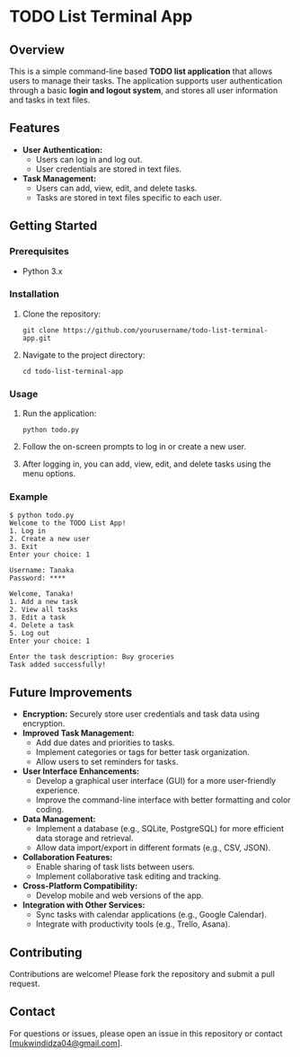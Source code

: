 # TODO List Terminal App

## Overview

This is a simple command-line based **TODO list application** that allows users to manage their tasks.
The application supports user authentication through a basic **login and logout system**, and stores 
all user information and tasks in text files.

## Features

- **User Authentication:**
  - Users can log in and log out.
  - User credentials are stored in text files.
- **Task Management:**
  - Users can add, view, edit, and delete tasks.
  - Tasks are stored in text files specific to each user.

## Getting Started

### Prerequisites

- Python 3.x

### Installation

1. Clone the repository:

    ```
    git clone https://github.com/yourusername/todo-list-terminal-app.git
    ```

2. Navigate to the project directory:

    ```
    cd todo-list-terminal-app
    ```

### Usage

1. Run the application:

    ```
    python todo.py
    ```

2. Follow the on-screen prompts to log in or create a new user.
3. After logging in, you can add, view, edit, and delete tasks using the menu options.

### Example

  ```
  $ python todo.py
  Welcome to the TODO List App!
  1. Log in
  2. Create a new user
  3. Exit
  Enter your choice: 1
  
  Username: Tanaka
  Password: ****
  
  Welcome, Tanaka!
  1. Add a new task
  2. View all tasks
  3. Edit a task
  4. Delete a task
  5. Log out
  Enter your choice: 1
  
  Enter the task description: Buy groceries
  Task added successfully!
  ```

## Future Improvements

- **Encryption:** Securely store user credentials and task data using encryption.
- **Improved Task Management:**
  - Add due dates and priorities to tasks.
  - Implement categories or tags for better task organization.
  - Allow users to set reminders for tasks.
- **User Interface Enhancements:**
  - Develop a graphical user interface (GUI) for a more user-friendly experience.
  - Improve the command-line interface with better formatting and color coding.
- **Data Management:**
  - Implement a database (e.g., SQLite, PostgreSQL) for more efficient data storage and retrieval.
  - Allow data import/export in different formats (e.g., CSV, JSON).
- **Collaboration Features:**
  - Enable sharing of task lists between users.
  - Implement collaborative task editing and tracking.
- **Cross-Platform Compatibility:**
  - Develop mobile and web versions of the app.
- **Integration with Other Services:**
  - Sync tasks with calendar applications (e.g., Google Calendar).
  - Integrate with productivity tools (e.g., Trello, Asana).

## Contributing

Contributions are welcome! Please fork the repository and submit a pull request.

## Contact

For questions or issues, please open an issue in this repository or contact [mukwindidza04@gmail.com].


